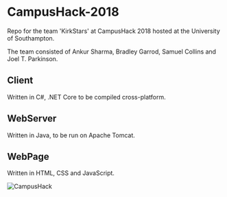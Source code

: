 # CampusHack-2018
Repo for the team 'KirkStars' at CampusHack 2018 hosted at the University of Southampton.

The team consisted of Ankur Sharma, Bradley Garrod, Samuel Collins and Joel T. Parkinson.

## Client
Written in C#, .NET Core to be compiled cross-platform.

## WebServer
Written in Java, to be run on Apache Tomcat.

## WebPage
Written in HTML, CSS and JavaScript.

![CampusHack](https://i.imgur.com/COXrDyx.jpg)
